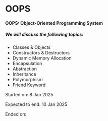 <h1 style="font-weight: bold">OOPS</h1>
<h4>OOPS: Object-Oriented Programming System</h4>
<h5>We will discuss the following topics:</h5>
<ul>
  <li>Classes & Objects</li>
  <li>Constructors & Destructors</li>
  <li>Dynamic Memory Allocation</li>
  <li>Encapsulation</li>
  <li>Abstraction</li>
  <li>Inheritance</li>
  <li>Polymorphism</li>
  <li>Friend Keyword</li>
</ul>

<p>Started on: 8 Jan 2025</p>
<p>Expected to end: 10 Jan 2025</p>
<p>Ended on: </p>

